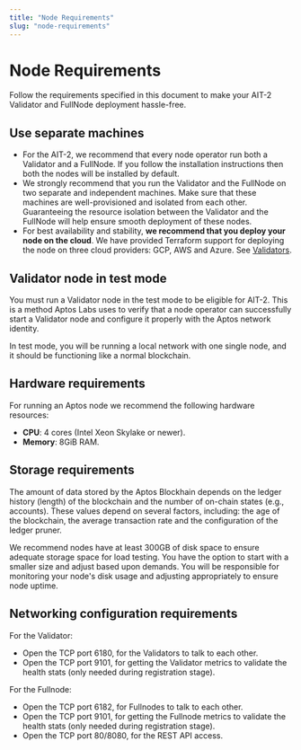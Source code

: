 ```yaml
---
title: "Node Requirements"
slug: "node-requirements"
---
```


# Node Requirements

Follow the requirements specified in this document to make your AIT-2 Validator and FullNode deployment hassle-free. 

## Use separate machines

- For the AIT-2, we recommend that every node operator run both a Validator and a FullNode. If you follow the installation instructions then both the nodes will be installed by default. 
- We strongly recommend that you run the Validator and the FullNode on two separate and independent machines. Make sure that these machines are well-provisioned and isolated from each other. Guaranteeing the resource isolation between the Validator and the FullNode will help ensure smooth deployment of these nodes.
- For best availability and stability, **we recommend that you deploy your node on the cloud**. We have provided Terraform support for deploying the node on three cloud providers: GCP, AWS and Azure. See [Validators](/nodes/validator-node/validators).

## Validator node in test mode 

You must run a Validator node in the test mode to be eligible for AIT-2. This is a method Aptos Labs uses to verify that a node operator can successfully start a Validator node and configure it properly with the Aptos network identity. 

In test mode, you will be running a local network with one single node, and it should be functioning like a normal blockchain.

## Hardware requirements

For running an Aptos node we recommend the following hardware resources:

  - **CPU**: 4 cores (Intel Xeon Skylake or newer).
  - **Memory**: 8GiB RAM.

## Storage requirements

The amount of data stored by the Aptos Blockhain depends on the ledger history (length) of the blockchain and the number of on-chain states (e.g., accounts). These values depend on several factors, including: the age of the blockchain, the average transaction rate and the configuration of the ledger pruner.

We recommend nodes have at least 300GB of disk space to ensure adequate storage space for load testing. You have the option to start with a smaller size and adjust based upon demands. You will be responsible for monitoring your node's disk usage and adjusting appropriately to ensure node uptime.

## Networking configuration requirements

For the Validator:

- Open the TCP port 6180, for the Validators to talk to each other.
- Open the TCP port 9101, for getting the Validator metrics to validate the health stats (only needed during registration stage).

For the Fullnode:

- Open the TCP port 6182, for Fullnodes to talk to each other.
- Open the TCP port 9101, for getting the Fullnode metrics to validate the health stats (only needed during registration stage).
- Open the TCP port 80/8080, for the REST API access.

